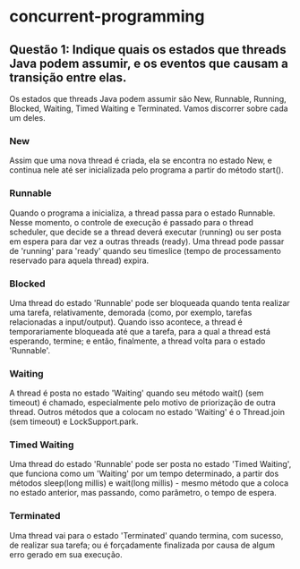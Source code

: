 # concurrent-programming

## Questão 1: Indique quais os estados que threads Java podem assumir, e os eventos que causam a transição entre elas.


Os estados que threads Java podem assumir são New, Runnable, Running, Blocked, Waiting, Timed Waiting e Terminated. Vamos discorrer sobre cada um deles.
 


### New
Assim que uma nova thread é criada, ela se encontra no estado New, e continua nele até ser inicializada pelo programa a partir do método start().

### Runnable
Quando o programa a inicializa, a thread passa para o estado Runnable. Nesse momento, o controle de execução é passado para o thread scheduler, que decide se a thread deverá executar (running) ou ser posta em espera para dar vez a outras threads (ready). Uma thread pode passar de 'running' para 'ready' quando seu timeslice (tempo de processamento reservado para aquela thread) expira.


### Blocked
Uma thread do estado 'Runnable' pode ser bloqueada quando tenta realizar uma tarefa, relativamente, demorada (como, por exemplo, tarefas relacionadas a input/output). Quando isso acontece, a thread é temporariamente bloqueada até que a tarefa, para a qual a thread está esperando, termine; e então, finalmente, a thread volta para o estado 'Runnable'.

### Waiting
A thread é posta no estado 'Waiting' quando seu método wait() (sem timeout) é chamado, especialmente pelo motivo de priorização de outra thread. Outros métodos que a colocam no estado 'Waiting' é o Thread.join (sem timeout) e LockSupport.park.

### Timed Waiting
Uma thread do estado 'Runnable' pode ser posta no estado 'Timed Waiting', que funciona como um 'Waiting' por um tempo determinado, a partir dos métodos sleep(long millis) e wait(long millis) - mesmo método que a coloca no estado anterior, mas passando, como parâmetro, o tempo de espera.

### Terminated
Uma thread vai para o estado 'Terminated' quando termina, com sucesso, de realizar sua tarefa; ou é forçadamente finalizada por causa de algum erro gerado em sua execução.